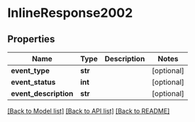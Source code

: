 # InlineResponse2002

## Properties
Name | Type | Description | Notes
------------ | ------------- | ------------- | -------------
**event_type** | **str** |  | [optional] 
**event_status** | **int** |  | [optional] 
**event_description** | **str** |  | [optional] 

[[Back to Model list]](../README.md#documentation-for-models) [[Back to API list]](../README.md#documentation-for-api-endpoints) [[Back to README]](../README.md)


